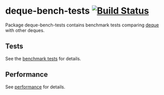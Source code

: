 # deque-bench-tests [![Build Status](https://travis-ci.com/ef-ds/deque-bench-tests.svg?branch=master)](https://travis-ci.com/ef-ds/deque-bench-tests)

Package deque-bench-tests contains benchmark tests comparing [deque](https://github.com/ef-ds/deque) with other deques.


## Tests
See the [benchmark tests](BENCHMARK_TESTS.md) for details.


## Performance
See [performance](PERFORMANCE.md) for details.
